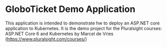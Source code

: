 # GloboTicket Demo Application

This application is intended to demonstrate hw to deploy an ASP.NET core application to Kubernetes. It is the demo project for the Pluralsight courses: ASP.NET Core 6 and Kubernetes by Marcel de Vries (https://www.pluralsight.com/courses/<TODO-FINAL-LINK>) 

